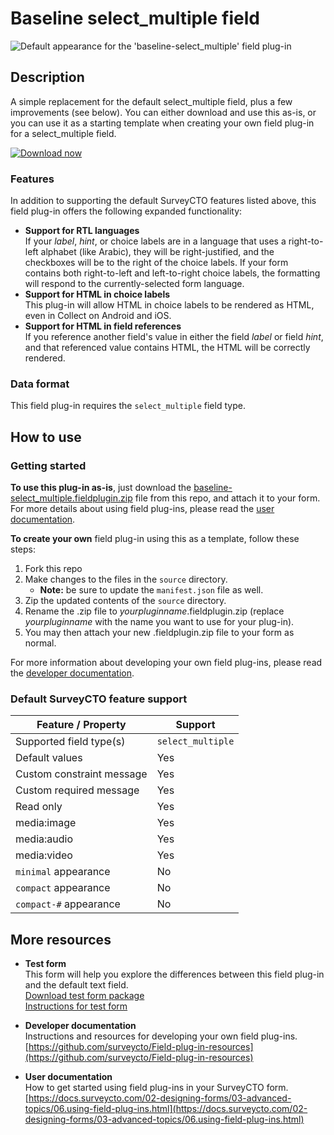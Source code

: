 # Baseline select_multiple field

![Default appearance for the 'baseline-select_multiple' field plug-in](extras/preview.jpg)

## Description

A simple replacement for the default select_multiple field, plus a few improvements (see below). You can either download and use this as-is, or you can use it as a starting template when creating your own field plug-in for a select_multiple field.

[![Download now](extras/download-button.png)](https://github.com/surveycto/baseline-select_multiple/raw/master/baseline-select_multiple.fieldplugin.zip)

### Features

In addition to supporting the default SurveyCTO features listed above, this field plug-in offers the following expanded functionality:

* **Support for RTL languages**  
    If your *label*, *hint*, or choice labels are in a language that uses a right-to-left alphabet (like Arabic), they will be right-justified, and the checkboxes will be to the right of the choice labels. If your form contains both right-to-left and left-to-right choice labels, the formatting will respond to the currently-selected form language.
* **Support for HTML in choice labels**  
    This plug-in will allow HTML in choice labels to be rendered as HTML, even in Collect on Android and iOS.
* **Support for HTML in field references**  
    If you reference another field's value in either the field *label* or field *hint*, and that referenced value contains HTML, the HTML will be correctly rendered.

### Data format

This field plug-in requires the `select_multiple` field type.

## How to use

### Getting started

**To use this plug-in as-is**, just download the [baseline-select_multiple.fieldplugin.zip](https://github.com/surveycto/baseline-select_multiple/raw/master/baseline-select_multiple.fieldplugin.zip) file from this repo, and attach it to your form. For more details about using field plug-ins, please read the [user documentation](https://docs.surveycto.com/02-designing-forms/03-advanced-topics/06.using-field-plug-ins.html).

**To create your own** field plug-in using this as a template, follow these steps:

1. Fork this repo
1. Make changes to the files in the `source` directory.  
    * **Note:** be sure to update the `manifest.json` file as well.
1. Zip the updated contents of the `source` directory.
1. Rename the .zip file to *yourpluginname*.fieldplugin.zip (replace *yourpluginname* with the name you want to use for your plug-in).
1. You may then attach your new .fieldplugin.zip file to your form as normal.

For more information about developing your own field plug-ins, please read the [developer documentation](https://github.com/surveycto/Field-plug-in-resources).

### Default SurveyCTO feature support

| Feature / Property | Support |
| --- | --- |
| Supported field type(s) | `select_multiple`|
| Default values | Yes |
| Custom constraint message | Yes |
| Custom required message | Yes |
| Read only | Yes |
| media:image | Yes |
| media:audio | Yes |
| media:video | Yes |
| `minimal` appearance | No |
| `compact` appearance | No |
| `compact-#` appearance | No |

## More resources

* **Test form**  
This form will help you explore the differences between this field plug-in and the default text field.  
[Download test form package](https://github.com/surveycto/baseline-select_multiple/raw/master/extras/test-form/test-form-package-baseline-select_multiple.zip)  
[Instructions for test form](/extras/test-form/README.md)

* **Developer documentation**  
Instructions and resources for developing your own field plug-ins.  
[https://github.com/surveycto/Field-plug-in-resources](https://github.com/surveycto/Field-plug-in-resources)

* **User documentation**  
How to get started using field plug-ins in your SurveyCTO form.  
[https://docs.surveycto.com/02-designing-forms/03-advanced-topics/06.using-field-plug-ins.html](https://docs.surveycto.com/02-designing-forms/03-advanced-topics/06.using-field-plug-ins.html)
